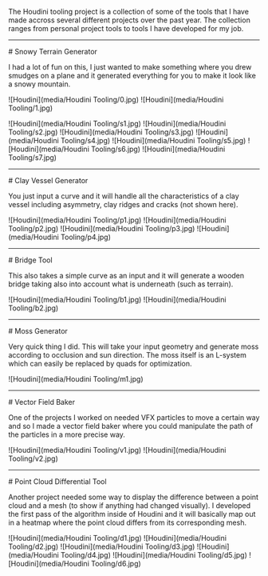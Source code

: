 The Houdini tooling project is a collection of some of the tools that I have made accross several different projects over the past year. The collection ranges from personal project tools to tools I have developed for my job. 

<hr class="line">
# Snowy Terrain Generator

I had a lot of fun on this, I just wanted to make something where you drew smudges on a plane and it generated everything for you to make it look like a snowy mountain.

![Houdini](media/Houdini Tooling/0.jpg)
![Houdini](media/Houdini Tooling/1.jpg)

![Houdini](media/Houdini Tooling/s1.jpg)
![Houdini](media/Houdini Tooling/s2.jpg)
![Houdini](media/Houdini Tooling/s3.jpg)
![Houdini](media/Houdini Tooling/s4.jpg)
![Houdini](media/Houdini Tooling/s5.jpg)
![Houdini](media/Houdini Tooling/s6.jpg)
![Houdini](media/Houdini Tooling/s7.jpg)

<hr class="line">
# Clay Vessel Generator

You just input a curve and it will handle all the characteristics of a clay vessel including asymmetry, clay ridges and cracks (not shown here).

![Houdini](media/Houdini Tooling/p1.jpg)
![Houdini](media/Houdini Tooling/p2.jpg)
![Houdini](media/Houdini Tooling/p3.jpg)
![Houdini](media/Houdini Tooling/p4.jpg)

<hr class="line">
# Bridge Tool

This also takes a simple curve as an input and it will generate a wooden bridge taking also into account what is underneath (such as terrain).

![Houdini](media/Houdini Tooling/b1.jpg)
![Houdini](media/Houdini Tooling/b2.jpg)

<hr class="line">
# Moss Generator

Very quick thing I did. This will take your input geometry and generate moss according to occlusion and sun direction. The moss itself is an L-system which can easily be replaced by quads for optimization.

![Houdini](media/Houdini Tooling/m1.jpg)

<hr class="line">
# Vector Field Baker

One of the projects I worked on needed VFX particles to move a certain way and so I made a vector field baker where you could manipulate the path of the particles in a more precise way.

![Houdini](media/Houdini Tooling/v1.jpg)
![Houdini](media/Houdini Tooling/v2.jpg)

<hr class="line">
# Point Cloud Differential Tool

Another project needed some way to display the difference between a point cloud and a mesh (to show if anything had changed visually). I developed the first pass of the algorithm inside of Houdini and it will basically map out in a heatmap where the point cloud differs from its corresponding mesh.

![Houdini](media/Houdini Tooling/d1.jpg)
![Houdini](media/Houdini Tooling/d2.jpg)
![Houdini](media/Houdini Tooling/d3.jpg)
![Houdini](media/Houdini Tooling/d4.jpg)
![Houdini](media/Houdini Tooling/d5.jpg)
![Houdini](media/Houdini Tooling/d6.jpg)